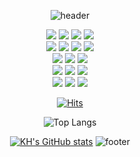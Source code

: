 <div align="center">
  
![header](https://capsule-render.vercel.app/api?type=egg&color=auto&height=300&section=header&text=Hello&fontSize=90&fontColor=FFFFFF)

<img src="https://img.shields.io/badge/spring-6DB33F.svg?style=flat&logo=spring&logoColor=ffffff"/>
<img src="https://img.shields.io/badge/spring boot-20232a.svg?style=flat&logo=springboot&logoColor=6DB33F"/>
<img src="https://img.shields.io/badge/javascript-F7DF1E.svg?style=flat&logo=javascript&logoColor=ffffff"/>
<img src="https://img.shields.io/badge/typescript-3178C6.svg?style=flat&logo=typescript&logoColor=ffffff"/>
<br>
<img src="https://img.shields.io/badge/MySql-4479A1.svg?style=flat&logo=mysql&logoColor=ffffff"/>
<img src="https://img.shields.io/badge/mongodb-47A248.svg?style=flat&logo=mongodb&logoColor=ffffff"/>
<img src="https://img.shields.io/badge/redis-FF4438.svg?style=flat&logo=redis&logoColor=ffffff"/>
<img src="https://img.shields.io/badge/postgreSQL-4169E1.svg?style=flat&logo=postgresql&logoColor=ffffff"/>
<br>
<img src="https://img.shields.io/badge/elasticsearch-005571.svg?style=flat&logo=elasticsearch&logoColor=ffffff"/>
<img src="https://img.shields.io/badge/fluentbit-49BDA5.svg?style=flat&logo=fluentbit&logoColor=ffffff"/>
<img src="https://img.shields.io/badge/kibana-005571.svg?style=flat&logo=kibana&logoColor=ffffff"/>
<br>
<img src="https://img.shields.io/badge/docker-2496ED.svg?style=flat&logo=docker&logoColor=ffffff"/>
<img src="https://img.shields.io/badge/kubernetes-326CE5.svg?style=flat&logo=kubernetes&logoColor=ffffff"/>
<img src="https://img.shields.io/badge/helm-0F1689.svg?style=flat&logo=helm&logoColor=ffffff"/>
<br>
<img src="https://img.shields.io/badge/git-F05032.svg?style=flat&logo=git&logoColor=ffffff"/>
<img src="https://img.shields.io/badge/jira-0052CC.svg?style=flat&logo=jira&logoColor=ffffff"/>
<img src="https://img.shields.io/badge/slack-4A154B.svg?style=flat&logo=slack&logoColor=ffffff"/>
<br>


[![Hits](https://hits.seeyoufarm.com/api/count/incr/badge.svg?url=https%3A%2F%2Fgithub.com%2Fii-V-ii&count_bg=%2337BACD&title_bg=%23555555&icon=&icon_color=%23E7E7E7&title=hits&edge_flat=false)](https://hits.seeyoufarm.com)

![Top Langs](https://github-readme-stats.vercel.app/api/top-langs/?username=ii-V-ii&layout=compact)

[![KH's GitHub stats](https://github-readme-stats.vercel.app/api?username=ii-V-ii&theme=vue)](https://github.com/anuraghazra/github-readme-stats)
![footer](https://capsule-render.vercel.app/api?type=rect&color=auto&height=100&section=footer)
</div>
<!--
**ii-V-ii/ii-V-ii** is a ✨ _special_ ✨ repository because its `README.md` (this file) appears on your GitHub profile.

Here are some ideas to get you started:

- 🔭 I’m currently working on ...
- 🌱 I’m currently learning ...
- 👯 I’m looking to collaborate on ...
- 🤔 I’m looking for help with ...
- 💬 Ask me about ...
- 📫 How to reach me: ...
- 😄 Pronouns: ...
- ⚡ Fun fact: ...
-->
